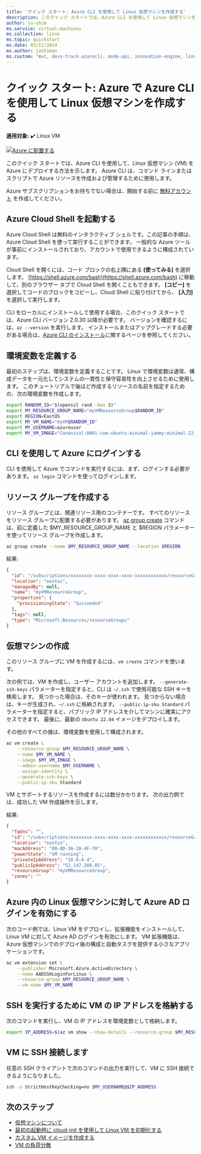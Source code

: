 ```yaml
---
title: 'クイック スタート: Azure CLI を使用して Linux 仮想マシンを作成する'
description: このクイック スタートでは、Azure CLI を使用して Linux 仮想マシンを作成する方法について説明します。
author: ju-shim
ms.service: virtual-machines
ms.collection: linux
ms.topic: quickstart
ms.date: 03/11/2024
ms.author: jushiman
ms.custom: 'mvc, devx-track-azurecli, mode-api, innovation-engine, linux-related-content'
---
```


# クイック スタート: Azure で Azure CLI を使用して Linux 仮想マシンを作成する

**適用対象:** :heavy_check_mark: Linux VM

[![Azure に配置する](https://aka.ms/deploytoazurebutton)](https://go.microsoft.com/fwlink/?linkid=2262692)

このクイック スタートでは、Azure CLI を使用して、Linux 仮想マシン (VM) を Azure にデプロイする方法を示します。 Azure CLI は、コマンド ラインまたはスクリプトで Azure リソースを作成および管理するために使用します。

Azure サブスクリプションをお持ちでない場合は、開始する前に [無料アカウント](https://azure.microsoft.com/free/?WT.mc_id=A261C142F) を作成してください。

## Azure Cloud Shell を起動する

Azure Cloud Shell は無料のインタラクティブ シェルです。この記事の手順は、Azure Cloud Shell を使って実行することができます。 一般的な Azure ツールが事前にインストールされており、アカウントで使用できるように構成されています。 

Cloud Shell を開くには、コード ブロックの右上隅にある **[使ってみる]** を選択します。 [https://shell.azure.com/bash](https://shell.azure.com/bash) に移動して、別のブラウザー タブで Cloud Shell を開くこともできます。 **[コピー]** を選択してコードのブロックをコピーし、Cloud Shell に貼り付けてから、 **[入力]** を選択して実行します。

CLI をローカルにインストールして使用する場合、このクイック スタートでは、Azure CLI バージョン 2.0.30 以降が必要です。 バージョンを確認するには、`az --version` を実行します。 インストールまたはアップグレードする必要がある場合は、[Azure CLI のインストール]( /cli/azure/install-azure-cli)に関するページを参照してください。

## 環境変数を定義する

最初のステップは、環境変数を定義することです。 Linux で環境変数は通常、構成データを一元化してシステムの一貫性と保守容易性を向上させるために使用します。 このチュートリアルで後ほど作成するリソースの名前を指定するための、次の環境変数を作成します。

```bash
export RANDOM_ID="$(openssl rand -hex 3)"
export MY_RESOURCE_GROUP_NAME="myVMResourceGroup$RANDOM_ID"
export REGION=EastUS
export MY_VM_NAME="myVM$RANDOM_ID"
export MY_USERNAME=azureuser
export MY_VM_IMAGE="Canonical:0001-com-ubuntu-minimal-jammy:minimal-22_04-lts-gen2:latest"
```

## CLI を使用して Azure にログインする

CLI を使用して Azure でコマンドを実行するには、まず、ログインする必要があります。 `az login` コマンドを使ってログインします。

## リソース グループを作成する

リソース グループとは、関連リソース用のコンテナーです。 すべてのリソースをリソース グループに配置する必要があります。 [az group create](/cli/azure/group) コマンドは、前に定義した $MY_RESOURCE_GROUP_NAME と $REGION パラメーターを使ってリソース グループを作成します。

```bash
az group create --name $MY_RESOURCE_GROUP_NAME --location $REGION
```

結果:

<!-- expected_similarity=0.3 -->
```json
{
  "id": "/subscriptions/xxxxxxxx-xxxx-xxxx-xxxx-xxxxxxxxxxxx/resourceGroups/myVMResourceGroup",
  "location": "eastus",
  "managedBy": null,
  "name": "myVMResourceGroup",
  "properties": {
    "provisioningState": "Succeeded"
  },
  "tags": null,
  "type": "Microsoft.Resources/resourceGroups"
}
```

## 仮想マシンの作成

このリソース グループに VM を作成するには、`vm create` コマンドを使います。 

次の例では、VM を作成し、ユーザー アカウントを追加します。 `--generate-ssh-keys` パラメーターを指定すると、CLI は `~/.ssh` で使用可能な SSH キーを検索します。 見つかった場合は、そのキーが使われます。 見つからない場合は、キーが生成され、`~/.ssh` に格納されます。 `--public-ip-sku Standard` パラメーターを指定すると、パブリック IP アドレスを介してマシンに確実にアクセスできます。 最後に、最新の `Ubuntu 22.04` イメージをデプロイします。

その他のすべての値は、環境変数を使用して構成されます。

```bash
az vm create \
    --resource-group $MY_RESOURCE_GROUP_NAME \
    --name $MY_VM_NAME \
    --image $MY_VM_IMAGE \
    --admin-username $MY_USERNAME \
    --assign-identity \
    --generate-ssh-keys \
    --public-ip-sku Standard
```

VM とサポートするリソースを作成するには数分かかります。 次の出力例では、成功した VM 作成操作を示します。

結果:
<!-- expected_similarity=0.3 -->
```json
{
  "fqdns": "",
  "id": "/subscriptions/xxxxxxxx-xxxx-xxxx-xxxx-xxxxxxxxxxxx/resourceGroups/myVMResourceGroup/providers/Microsoft.Compute/virtualMachines/myVM",
  "location": "eastus",
  "macAddress": "00-0D-3A-10-4F-70",
  "powerState": "VM running",
  "privateIpAddress": "10.0.0.4",
  "publicIpAddress": "52.147.208.85",
  "resourceGroup": "myVMResourceGroup",
  "zones": ""
}
```

## Azure 内の Linux 仮想マシンに対して Azure AD ログインを有効にする

次のコード例では、Linux VM をデプロイし、拡張機能をインストールして、Linux VM に対して Azure AD ログインを有効にします。 VM 拡張機能は、Azure 仮想マシンでのデプロイ後の構成と自動タスクを提供する小さなアプリケーションです。

```bash
az vm extension set \
    --publisher Microsoft.Azure.ActiveDirectory \
    --name AADSSHLoginForLinux \
    --resource-group $MY_RESOURCE_GROUP_NAME \
    --vm-name $MY_VM_NAME
```

## SSH を実行するために VM の IP アドレスを格納する

次のコマンドを実行し、VM の IP アドレスを環境変数として格納します。

```bash
export IP_ADDRESS=$(az vm show --show-details --resource-group $MY_RESOURCE_GROUP_NAME --name $MY_VM_NAME --query publicIps --output tsv)
```

## VM に SSH 接続します

<!--## Export the SSH configuration for use with SSH clients that support OpenSSH & SSH into the VM.
Log in to Azure Linux VMs with Azure AD supports exporting the OpenSSH certificate and configuration. That means you can use any SSH clients that support OpenSSH-based certificates to sign in through Azure AD. The following example exports the configuration for all IP addresses assigned to the VM:-->

<!--
```bash
yes | az ssh config --file ~/.ssh/config --name $MY_VM_NAME --resource-group $MY_RESOURCE_GROUP_NAME
```
-->

任意の SSH クライアントで次のコマンドの出力を実行して、VM に SSH 接続できるようになりました。

```bash
ssh -o StrictHostKeyChecking=no $MY_USERNAME@$IP_ADDRESS
```

## 次のステップ

* [仮想マシンについて](../index.yml)
* [最初の起動時に cloud-init を使用して Linux VM を初期化する](tutorial-automate-vm-deployment.md)
* [カスタム VM イメージを作成する](tutorial-custom-images.md)
* [VM の負荷分散](../../load-balancer/quickstart-load-balancer-standard-public-cli.md)